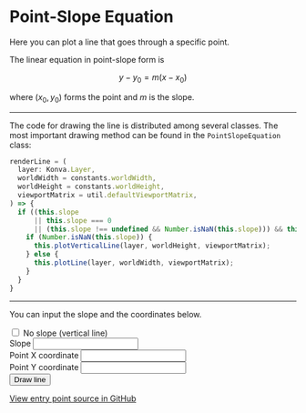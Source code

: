 # Point-Slope Equation

Here you can plot a line that goes through a specific point.

The linear equation in point-slope form is

$$y - y_0 = m(x - x_0)$$

where $(x_0, y_0)$ forms the point and $m$ is the slope.

<hr />

The code for drawing the line is distributed among several classes.
The most important drawing method can be found in the `PointSlopeEquation`
class:

```typescript
renderLine = (
  layer: Konva.Layer,
  worldWidth = constants.worldWidth,
  worldHeight = constants.worldHeight,
  viewportMatrix = util.defaultViewportMatrix,
) => {
  if ((this.slope
      || this.slope === 0
      || (this.slope !== undefined && Number.isNaN(this.slope))) && this.point) {
    if (Number.isNaN(this.slope)) {
      this.plotVerticalLine(layer, worldHeight, viewportMatrix);
    } else {
      this.plotLine(layer, worldWidth, viewportMatrix);
    }
  }
}
```

<hr />

You can input the slope and the coordinates below.

<div>
  <div class="custom-control custom-checkbox">
    <input type="checkbox" class="custom-control-input" id="vertical" />
    <label class="custom-control-label" for="vertical">No slope (vertical line)</label>
  </div>
</div>

<div class="form-group">
  <label for="slope">Slope</label>
  <input type="number" step="0.1" id="slope" class="form-control" />
</div>

<div class="form-group">
  <label for="x">Point X coordinate</label>
  <input type="number" step="0.1" id="x" class="form-control" />
</div>

<div class="form-group">
  <label for="y">Point Y coordinate</label>
  <input type="number" step="0.1" id="y" class="form-control" />
</div>

<div>
  <button id="drawButton" type="button" class="btn btn-dark">Draw line</button>
</div>

[View entry point source in GitHub](https://github.com/mkkekkonen/TS-Math/blob/master/math/src/entryPoints/1_2_3_pointslope.ts)
